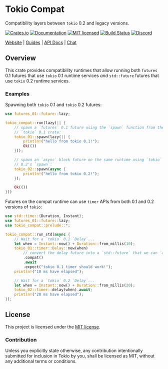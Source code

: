 # Tokio Compat

Compatibility layers between `tokio` 0.2 and legacy versions.

[![Crates.io][crates-badge]][crates-url]
[![Documentation][docs-badge]][docs-url]
[![MIT licensed][mit-badge]][mit-url]
[![Build Status][actions-badge]][actions-url]
[![Discord][discord-badge]][discord-url]

[Website](https://tokio.rs) |
[Guides](https://tokio.rs/docs/) |
[API Docs][docs-url] |
[Chat][discord-url]

[crates-badge]: https://img.shields.io/crates/v/tokio-compat.svg
[crates-url]: https://crates.io/crates/tokio-compat
[docs-url]: https://docs.rs/tokio-compat/0.1.6/tokio_compat
[docs-badge]: https://docs.rs/tokio-compat/badge.svg
[mit-badge]: https://img.shields.io/badge/license-MIT-blue.svg
[mit-url]: LICENSE
[actions-badge]: https://github.com/tokio-rs/tokio-compat/workflows/CI/badge.svg
[actions-url]: https://github.com/tokio-rs/tokio-compat/actions?query=workflow%3ACI
[discord-badge]: https://img.shields.io/discord/500028886025895936?logo=discord&label=discord&logoColor=white
[discord-url]: https://discord.gg/6yGkFeN

## Overview

This crate provides compatibility runtimes that allow running both `futures` 0.1
futures that use `tokio` 0.1 runtime services _and_ `std::future` futures that
use `tokio` 0.2 runtime services.

### Examples

Spawning both `tokio` 0.1 and `tokio` 0.2 futures:

```rust
use futures_01::future::lazy;

tokio_compat::run(lazy(|| {
    // spawn a `futures` 0.1 future using the `spawn` function from the
    // `tokio` 0.1 crate:
    tokio_01::spawn(lazy(|| {
        println!("hello from tokio 0.1!");
        Ok(())
    }));

    // spawn an `async` block future on the same runtime using `tokio`
    // 0.2's `spawn`:
    tokio_02::spawn(async {
        println!("hello from tokio 0.2!");
    });

    Ok(())
}))
```

Futures on the compat runtime can use `timer` APIs from both 0.1 and 0.2
versions of `tokio`:

```rust
use std::time::{Duration, Instant};
use futures_01::future::lazy;
use tokio_compat::prelude::*;

tokio_compat::run_std(async {
    // Wait for a `tokio` 0.1 `Delay`...
    let when = Instant::now() + Duration::from_millis(10);
    tokio_01::timer::Delay::new(when)
        // convert the delay future into a `std::future` that we can `await`.
        .compat()
        .await
        .expect("tokio 0.1 timer should work!");
    println!("10 ms have elapsed");

    // Wait for a `tokio` 0.2 `Delay`...
    let when = Instant::now() + Duration::from_millis(20);
    tokio_02::timer::delay(when).await;
    println!("20 ms have elapsed");
});
```

## License

This project is licensed under the [MIT license](LICENSE).

### Contribution

Unless you explicitly state otherwise, any contribution intentionally submitted
for inclusion in Tokio by you, shall be licensed as MIT, without any additional
terms or conditions.
